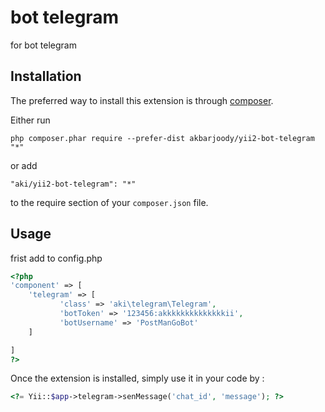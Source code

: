 bot telegram
============
for bot telegram

Installation
------------

The preferred way to install this extension is through [composer](http://getcomposer.org/download/).

Either run

```
php composer.phar require --prefer-dist akbarjoody/yii2-bot-telegram "*"
```

or add

```
"aki/yii2-bot-telegram": "*"
```

to the require section of your `composer.json` file.


Usage
-----
frist add to config.php
```php
<?php
'component' => [
	'telegram' => [
           'class' => 'aki\telegram\Telegram',
           'botToken' => '123456:akkkkkkkkkkkkkkii',
           'botUsername' => 'PostManGoBot'
    ]

]
?>
```
Once the extension is installed, simply use it in your code by  :
```php
<?= Yii::$app->telegram->senMessage('chat_id', 'message'); ?>
